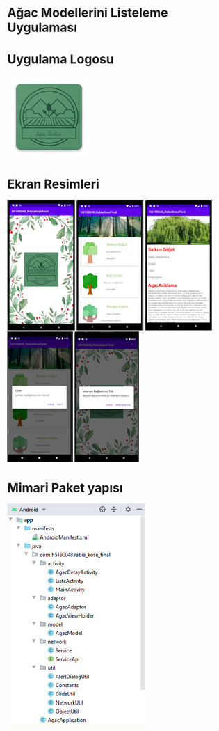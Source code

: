 # Ağac Modellerini Listeleme Uygulaması
# Uygulama Logosu

![appicon](https://github.com/rabiaakose/h5190048rabiakose/blob/main/Screens/ic_launcher.png)

<h1 id="EkranResimleri">Ekran Resimleri</h1>
<p>
  <img height= "300"  src="https://github.com/rabiaakose/h5190048rabiakose/blob/main/Screens/1..PNG" alt="SS1" />
  <img height= "300"  src="https://github.com/rabiaakose/h5190048rabiakose/blob/main/Screens/ListeActivity.PNG" alt="SS2" />
  <img height= "300"  src="https://github.com/rabiaakose/h5190048rabiakose/blob/main/Screens/Detay.PNG" alt="SS3" />
  <img height= "300"  src="https://github.com/rabiaakose/h5190048rabiakose/blob/main/Screens/Uyari.PNG" alt="SS4" />
  <img height= "300"  src="https://github.com/rabiaakose/h5190048rabiakose/blob/main/Screens/internet%20yok.PNG" alt="SS4" />
</p>

# Mimari Paket yapısı 
![Architecture](https://github.com/rabiaakose/h5190048rabiakose/blob/main/Screens/mimari%20paket%20yap%C4%B1s%C4%B1.PNG)
